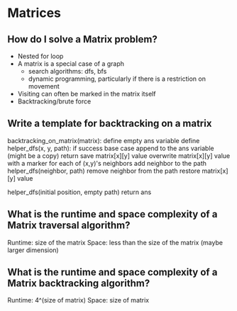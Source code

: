 # Matrices

## How do I solve a Matrix problem?

- Nested for loop
- A matrix is a special case of a graph
  - search algorithms: dfs, bfs
  - dynamic programming, particularly if
    there is a restriction on movement
- Visiting can often be marked in the matrix
  itself
- Backtracking/brute force

## Write a template for backtracking on a matrix

backtracking_on_matrix(matrix):
  define empty ans variable
  define helper_dfs(x, y, path):
    if success base case
       append to the ans variable (might be a copy)
       return
    save matrix[x][y] value
    overwrite matrix[x][y] value with a marker
    for each of (x,y)'s neighbors
      add neighbor to the path
      helper_dfs(neighbor, path)
      remove neighbor from the path
    restore matrix[x][y] value

  helper_dfs(initial position, empty path)
  return ans
  
## What is the runtime and space complexity of a Matrix traversal algorithm?

Runtime: size of the matrix
Space: less than the size of the matrix (maybe larger dimension)

## What is the runtime and space complexity of a Matrix backtracking algorithm?

Runtime: 4^(size of matrix)
Space: size of matrix